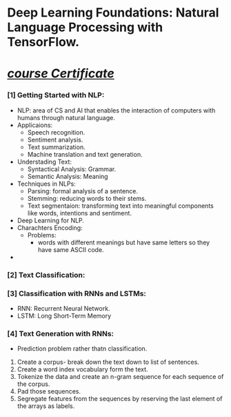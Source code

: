# Deep Learning Foundations: Natural Language Processing with TensorFlow.
# [*course Certificate*]()

### [1] Getting Started with NLP:
- NLP: area of CS and AI that enables the interaction of computers with humans through natural language.
- Applicaions: 
    - Speech recognition.
    - Sentiment analysis.
    - Text summarization.
    - Machine translation and text generation.
- Understading Text: 
    - Syntactical Analysis: Grammar.
    - Semantic Analysis: Meaning
- Techniques in NLPs:
    - Parsing: formal analysis of a sentence. 
    - Stemming: reducing words to their stems.  
    - Text segmentaion: transforming text into meaningful components like words, intentions and sentiment. 
- Deep Learning for NLP. 
- Charachters Encoding: 
    - Problems: 
        - words with different meanings but have same letters so they have same ASCII code. 
- 
### [2] Text Classification:
### [3] Classification with RNNs and LSTMs:
- RNN: Recurrent Neural Network.
- LSTM: Long Short-Term Memory
### [4] Text Generation with RNNs:
- Prediction problem rather thatn classification. 
1. Create a corpus- break down the text down to list of sentences.
2. Create a word index vocabulary form the text. 
3. Tokenize the data and create an n-gram sequence for each sequence of the corpus.
4. Pad those sequences.
5. Segregate features from the sequences by reserving the last element of the arrays as labels.


